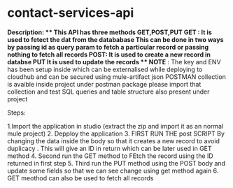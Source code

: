 # contact-services-api

**Description: **
This API has three methods GET,POST,PUT
GET : It is used to fetect the dat from the datababase This can be done in two ways by passing id as query param to fetch a particular record or passing nothing to fetch all records
POST: It is used to create a new record in databse
PUT It is used to update the records
** NOTE** : The key and ENV has been setup inside which can be externalised while deploying to cloudhub and can be secured using mule-artifact json POSTMAN collection is avaible inside project under postman package  please import that collection and test
SQL queries and table structure also present under project

Steps:

1.Import the application in studio (extract the zip and import it as an normal mule project)
2. Depploy the application
3. FIRST RUN THE post SCRIPT By changing the data inside the body so that it creates a new record to avoid duplicacy . This will give an ID in return which can be later used in    GET method
4. Second run the GET method to FEtch the record using the ID returned in first step
5. Third run the PUT method using the POST body and update some fields so that we can see change using get method again
6. GET meothod can also be used to fetch all records 

